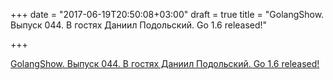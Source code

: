 +++
date = "2017-06-19T20:50:08+03:00"
draft = true
title = "GolangShow. Выпуск 044. В гостях Даниил Подольский. Go 1.6 released!"

+++

<p><a href="http://golangshow.com/episode/2016/02-18-044/">GolangShow. Выпуск 044. В гостях Даниил Подольский. Go 1.6 released!</a></p>
